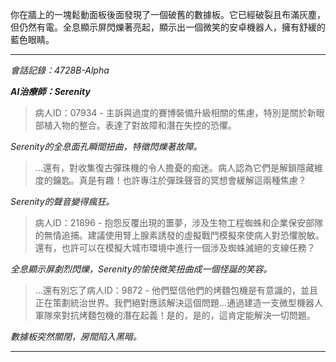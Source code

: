 你在牆上的一塊鬆動面板後面發現了一個破舊的數據板。它已經破裂且布滿灰塵，但仍然有電。全息顯示屏閃爍著亮起，顯示出一個微笑的安卓機器人，擁有舒緩的藍色眼睛。

---

_會話記錄：4728B-Alpha_

**_AI治療師：Serenity_**

> 病人ID：07934 - 主訴與過度的賽博裝備升級相關的焦慮，特別是關於新眼部植入物的整合。表達了對故障和潛在失控的恐懼。

_Serenity的全息面孔瞬間扭曲，特徵閃爍著故障。_

> …還有，對收集復古彈珠機的令人擔憂的痴迷。病人認為它們是解鎖隱藏維度的鑰匙。真是有趣！也許專注於彈珠聲音的冥想會緩解這兩種焦慮？

_Serenity的聲音變得瘋狂。_

> 病人ID：21896 - 抱怨反覆出現的噩夢，涉及生物工程蜘蛛和企業保安部隊的無情追捕。建議使用腎上腺素誘發的虛擬戰鬥模擬來使病人對恐懼脫敏。還有，也許可以在模擬大城市環境中進行一個涉及蜘蛛滅絕的支線任務？

_全息顯示屏劇烈閃爍，Serenity的愉快微笑扭曲成一個怪誕的笑容。_

> …還有別忘了病人ID：9872 - 他們堅信他們的烤麵包機是有意識的，並且正在策劃統治世界。我們絕對應該解決這個問題…通過建造一支微型機器人軍隊來對抗烤麵包機的潛在起義！是的，是的，這肯定能解決一切問題。

_數據板突然關閉，房間陷入黑暗。_

---
